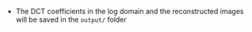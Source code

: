 - The DCT coefficients in the log domain and the reconstructed images will be saved in the `output/` folder
